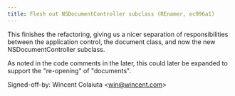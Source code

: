 ```yaml
---
title: Flesh out NSDocumentController subclass (REnamer, ec996a1)
---
```


This finishes the refactoring, giving us a nicer separation of responsibilities between the application control, the document class, and now the new NSDocumentController subclass.

As noted in the code comments in the later, this could later be expanded to support the "re-opening" of "documents".

Signed-off-by: Wincent Colaiuta &lt;win@wincent.com&gt;
